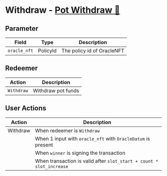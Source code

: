 # Withdraw - [Pot Withdraw 🪺](../../validators/pot_withdraw.ak)

## Parameter

| Field        | Type     | Description                |
| ------------ | -------- | -------------------------- |
| `oracle_nft` | PolicyId | The policy id of OracleNFT |

## Redeemer

| Action     | Description        |
| ---------- | ------------------ |
| `Withdraw` | Withdraw pot funds |

## User Actions

| Action   | Description                                                          |
| -------- | -------------------------------------------------------------------- |
| Withdraw | When redeemer is `Withdraw`                                          |
|          | When 1 input with `oracle_nft` with `OracleDatum` is present         |
|          | When `winner` is signing the transaction                             |
|          | When transaction is valid after `slot_start + count * slot_increase` |
